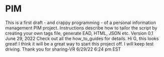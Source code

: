 # PIM
This is a first draft - and crappy programming - of a personal information management PIM project.  Instructions describe how to tailor the script by creating 
your own tags file, generate EAD, HTML, JSON etc.
Version 0.1 June 29, 2022
Check out all the how_to_guides for details.
Hi G, this looks great! I think it will be a great way to start this project off. I will keep test driving. Thank you for sharing-VR 6/29/22 6:24 pm EST
